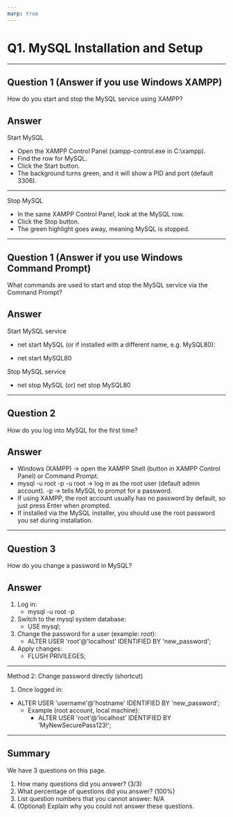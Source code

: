 ```yaml
---
marp: true
---
```


# Q1. MySQL Installation and Setup

---

## Question 1 (Answer if you use Windows XAMPP)

How do you start and stop the MySQL service using XAMPP?

## Answer
Start MySQL
- Open the XAMPP Control Panel (xampp-control.exe in C:\xampp\).
- Find the row for MySQL.
- Click the Start button.
- The background turns green, and it will show a PID and port (default 3306).
  
---

Stop MySQL
- In the same XAMPP Control Panel, look at the MySQL row.
- Click the Stop button.
- The green highlight goes away, meaning MySQL is stopped.

---

## Question 1 (Answer if you use Windows Command Prompt)

What commands are used to start and stop the MySQL service via the Command Prompt?

## Answer
Start MySQL service
- net start MySQL
(or if installed with a different name, e.g. MySQL80):

- net start MySQL80

Stop MySQL service
- net stop MySQL (or)
net stop MySQL80

---

## Question 2

How do you log into MySQL for the first time?

## Answer
- Windows (XAMPP) → open the XAMPP Shell (button in XAMPP Control Panel) or Command Prompt.
- mysql -u root -p
-u root → log in as the root user (default admin account).
-p → tells MySQL to prompt for a password.
- If using XAMPP, the root account usually has no password by default, so just press Enter when prompted.
- If installed via the MySQL installer, you should use the root password you set during installation.

---

## Question 3

How do you change a password in MySQL?

## Answer
1. Log in:
   - mysql -u root -p
2. Switch to the mysql system database:
   - USE mysql;
3. Change the password for a user (example: root):
   - ALTER USER 'root'@'localhost' IDENTIFIED BY 'new_password';
4. Apply changes:
   - FLUSH PRIVILEGES;

---

Method 2: Change password directly (shortcut)
1. Once logged in:
- ALTER USER 'username'@'hostname' IDENTIFIED BY 'new_password';
  - Example (root account, local machine):
    - ALTER USER 'root'@'localhost' IDENTIFIED BY 'MyNewSecurePass123!';

---

## Summary

We have 3 questions on this page.

1. How many questions did you answer? (3/3)
2. What percentage of questions did you answer? (100%)
3. List question numbers that you cannot answer: N/A
4. (Optional) Explain why you could not answer these questions.

